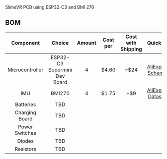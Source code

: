 SlimeVR PCB using ESP32-C3 and BMI 270
## BOM
|    Component    |            Choice            | Amount | Cost per | Cost with Shipping |                                                                                                    Quick Link                                                                                                    |
|:---------------:|:----------------------------:|:------:|:--------:|:------------------:|:----------------------------------------------------------------------------------------------------------------------------------------------------------------------------------------------------------------:|
| Microcontroller | ESP32-C3 Supermini Dev Board | 4      | $4.60    | ~$24               | [AliExpress](https://www.aliexpress.com/item/1005005967641936.html), [Schematic](https://web.archive.org/web/20240114192237/https://www.tindie.com/products/adz1122/esp32-c3-development-board-esp32-supermini/) |
| IMU             | BMI270                       | 4      | $1.75    | ~$9                | [AliExpress](https://www.aliexpress.com/item/1005005001642144.html), [Datasheet](https://web.archive.org/web/20240114195617/https://www.mouser.ca/datasheet/2/783/bst_bmi270_ds000-2529306.pdf)                  |
| Batteries       | TBD                          |        |          |                    |                                                                                                                                                                                                                  |
| Charging Board  | TBD                          |        |          |                    |                                                                                                                                                                                                                  |
| Power Switches  | TBD                          |        |          |                    |                                                                                                                                                                                                                  |
| Diodes          | TBD                          |        |          |                    |                                                                                                                                                                                                                  |
| Resistors       | TBD                          |        |          |                    |                                                                                                                                                                                                                  |
